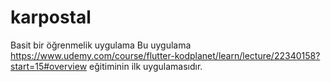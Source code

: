 # karpostal

Basit bir öğrenmelik uygulama
Bu uygulama https://www.udemy.com/course/flutter-kodplanet/learn/lecture/22340158?start=15#overview eğitiminin ilk uygulamasıdır.